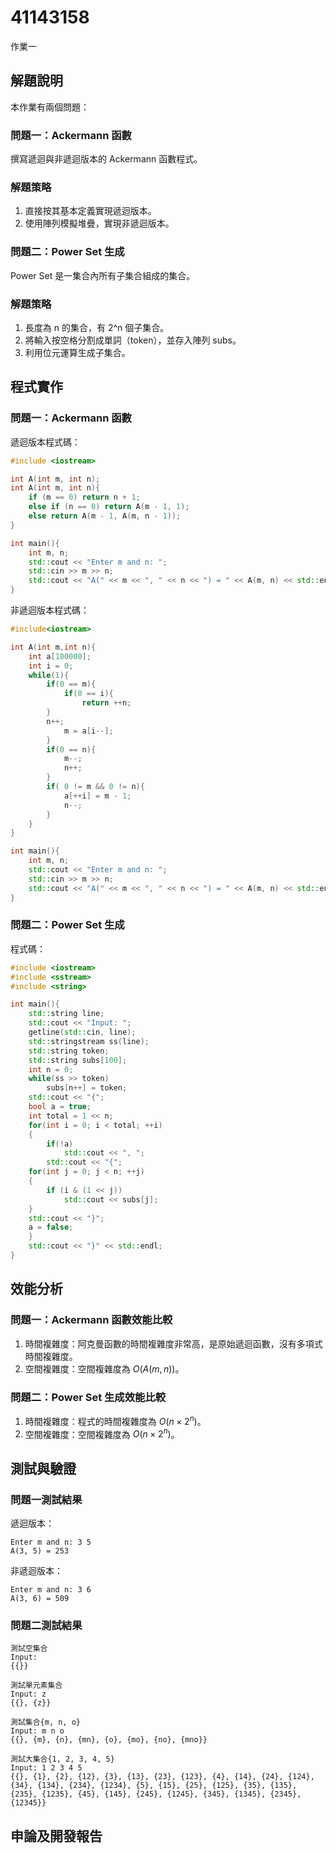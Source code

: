 # 41143158

作業一

## 解題說明

本作業有兩個問題：

### 問題一：Ackermann 函數
撰寫遞迴與非遞迴版本的 Ackermann 函數程式。

### 解題策略
1. 直接按其基本定義實現遞迴版本。
2. 使用陣列模擬堆疊，實現非遞迴版本。

### 問題二：Power Set 生成
Power Set 是一集合內所有子集合組成的集合。

### 解題策略
1. 長度為 n 的集合，有 2^n 個子集合。
2. 將輸入按空格分割成單詞（token），並存入陣列 subs。
3. 利用位元運算生成子集合。

## 程式實作

### 問題一：Ackermann 函數

遞迴版本程式碼：

```cpp
#include <iostream>

int A(int m, int n);
int A(int m, int n){
    if (m == 0) return n + 1;
    else if (n == 0) return A(m - 1, 1);
    else return A(m - 1, A(m, n - 1));
}

int main(){
    int m, n;
    std::cout << "Enter m and n: ";
    std::cin >> m >> n;
    std::cout << "A(" << m << ", " << n << ") = " << A(m, n) << std::endl;
}
```

非遞迴版本程式碼：

```cpp
#include<iostream>

int A(int m,int n){
    int a[100000];
    int i = 0;
    while(1){
        if(0 == m){
            if(0 == i){
                return ++n;
	    }
	    n++;
            m = a[i--];
        }
        if(0 == n){
            m--;
            n++;
        }
        if( 0 != m && 0 != n){
            a[++i] = m - 1;
            n--;
        }
    }
}

int main(){
    int m, n;
    std::cout << "Enter m and n: ";
    std::cin >> m >> n;
    std::cout << "A(" << m << ", " << n << ") = " << A(m, n) << std::endl;
}
```

### 問題二：Power Set 生成

程式碼：

```cpp
#include <iostream>
#include <sstream>
#include <string>

int main(){
    std::string line;
    std::cout << "Input: ";
    getline(std::cin, line);
    std::stringstream ss(line);
    std::string token;
    std::string subs[100];
    int n = 0;
    while(ss >> token) 
        subs[n++] = token;
    std::cout << "{";
    bool a = true;
    int total = 1 << n;
    for(int i = 0; i < total; ++i)
    {
        if(!a) 
            std::cout << ", ";
        std::cout << "{";
    for(int j = 0; j < n; ++j)
    {
        if (i & (1 << j))
            std::cout << subs[j];
    }
    std::cout << "}";
    a = false;
    }
    std::cout << "}" << std::endl;
}
```

## 效能分析

### 問題一：Ackermann 函數效能比較
1. 時間複雜度：阿克曼函數的時間複雜度非常高，是原始遞迴函數，沒有多項式時間複雜度。
2. 空間複雜度：空間複雜度為 $O(A(m, n))$。

### 問題二：Power Set 生成效能比較
1. 時間複雜度：程式的時間複雜度為 $O(n × 2^n)$。
2. 空間複雜度：空間複雜度為 $O(n × 2^n)$。

## 測試與驗證

### 問題一測試結果
遞迴版本：
```
Enter m and n: 3 5
A(3, 5) = 253
```

非遞迴版本：
```
Enter m and n: 3 6
A(3, 6) = 509
```

### 問題二測試結果
```
測試空集合
Input: 
{{}}

測試單元素集合
Input: z
{{}, {z}}

測試集合{m, n, o}
Input: m n o
{{}, {m}, {n}, {mn}, {o}, {mo}, {no}, {mno}}

測試大集合{1, 2, 3, 4, 5}
Input: 1 2 3 4 5
{{}, {1}, {2}, {12}, {3}, {13}, {23}, {123}, {4}, {14}, {24}, {124}, {34}, {134}, {234}, {1234}, {5}, {15}, {25}, {125}, {35}, {135}, {235}, {1235}, {45}, {145}, {245}, {1245}, {345}, {1345}, {2345}, {12345}}
```

## 申論及開發報告

